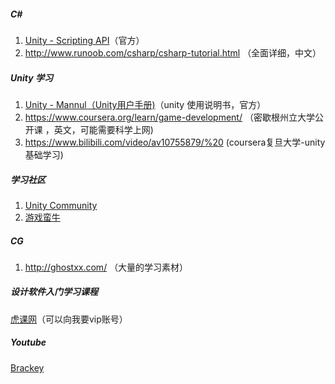 ##### C#

1. [Unity - Scripting API](https://docs.unity3d.com/2017.2/Documentation/ScriptReference/index.html)（官方）
2. http://www.runoob.com/csharp/csharp-tutorial.html （全面详细，中文）

##### Unity 学习

1. [Unity - Mannul（Unity用户手册)](https://docs.unity3d.com/2017.2/Documentation/Manual/UnityManual.html)（unity 使用说明书，官方）
2. https://www.coursera.org/learn/game-development/ （密歇根州立大学公开课 ，英文，可能需要科学上网)
3. https://www.bilibili.com/video/av10755879/%20 (coursera复旦大学-unity基础学习)

##### 学习社区

1. [Unity Community](https://unity3d.com/cn/community)
2. [游戏蛮牛](http://www.manew.com/)

##### CG

1. http://ghostxx.com/ （大量的学习素材）

##### 设计软件入门学习课程

[虎课网](https://huke88.com/)（可以向我要vip账号）

##### Youtube
[Brackey](https://www.youtube.com/channel/UCYbK_tjZ2OrIZFBvU6CCMiA)



